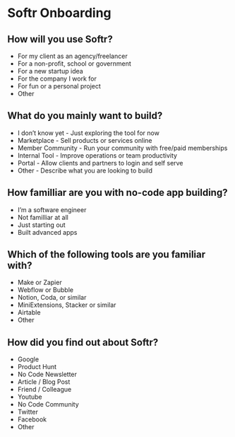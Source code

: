 # Softr Onboarding

## How will you use Softr?

- For my client as an agency/freelancer
- For a non-profit, school or government
- For a new startup idea
- For the company I work for
- For fun or a personal project
- Other

## What do you mainly want to build?

- I don’t know yet - Just exploring the tool for now
- Marketplace - Sell products or services online
- Member Community - Run your community with free/paid memberships
- Internal Tool - Improve operations or team productivity
- Portal - Allow clients and partners to login and self serve
- Other - Describe what you are looking to build

## How familliar are you with no-code app building?

- I’m a software engineer
- Not familliar at all
- Just starting out
- Built advanced apps

## Which of the following tools are you familiar with?

- Make or Zapier
- Webflow or Bubble
- Notion, Coda, or similar
- MiniExtensions, Stacker or similar
- Airtable
- Other

## How did you find out about Softr?

- Google
- Product Hunt
- No Code Newsletter
- Article / Blog Post
- Friend / Colleague
- Youtube
- No Code Community
- Twitter
- Facebook
- Other
